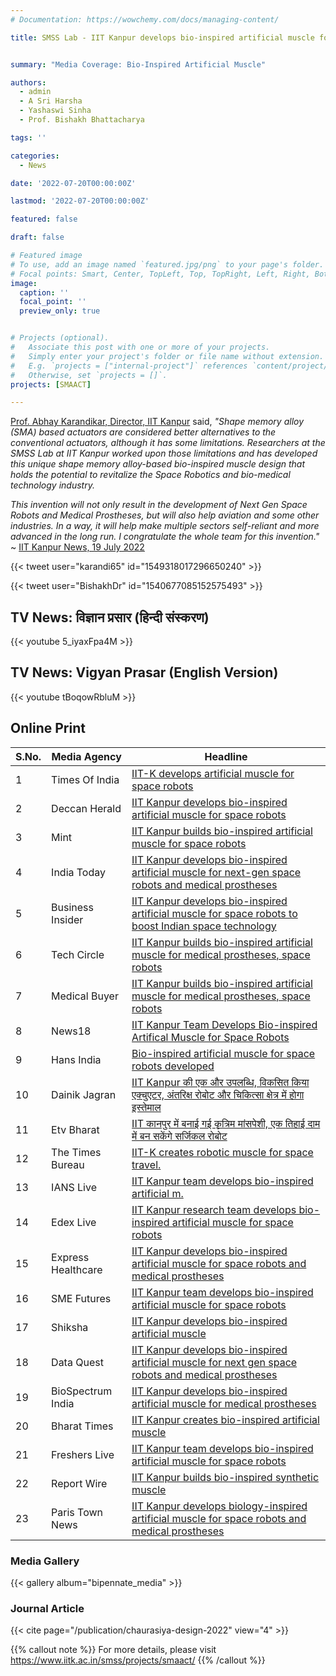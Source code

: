 ```yaml
---
# Documentation: https://wowchemy.com/docs/managing-content/

title: SMSS Lab - IIT Kanpur develops bio-inspired artificial muscle for next-gen space robots and medical prostheses


summary: "Media Coverage: Bio-Inspired Artificial Muscle"

authors: 
  - admin
  - A Sri Harsha
  - Yashaswi Sinha
  - Prof. Bishakh Bhattacharya

tags: ''

categories: 
  - News

date: '2022-07-20T00:00:00Z'

lastmod: '2022-07-20T00:00:00Z'

featured: false

draft: false

# Featured image
# To use, add an image named `featured.jpg/png` to your page's folder.
# Focal points: Smart, Center, TopLeft, Top, TopRight, Left, Right, BottomLeft, Bottom, BottomRight.
image:
  caption: ''
  focal_point: ''
  preview_only: true


# Projects (optional).
#   Associate this post with one or more of your projects.
#   Simply enter your project's folder or file name without extension.
#   E.g. `projects = ["internal-project"]` references `content/project/deep-learning/index.md`.
#   Otherwise, set `projects = []`.
projects: [SMAACT]

---
```


[Prof. Abhay Karandikar, Director, IIT Kanpur](https://www.linkedin.com/posts/karandi65_design-and-development-of-non-magnetic-hierarchical-activity-6955081783759507457-g33h?utm_source=linkedin_share&utm_medium=member_desktop_web) said, _"Shape memory alloy (SMA) based actuators are considered better alternatives to the conventional actuators, although it has some limitations. Researchers at the SMSS Lab at IIT Kanpur worked upon those limitations and has developed this unique shape memory alloy-based bio-inspired muscle design that holds the potential to revitalize the Space Robotics and bio-medical technology industry._

_This invention will not only result in the development of Next Gen Space Robots and Medical Prostheses, but will also help aviation and some other industries. In a way, it will help make multiple sectors self-reliant and more advanced in the long run. I congratulate the whole team for this invention."_ ~ [IIT Kanpur News, 19 July 2022](https://www.iitk.ac.in/new/bio-inspired-artificial-muscle-developed-at-smss-lab)

{{< tweet user="karandi65" id="1549318017296650240" >}}

{{< tweet user="BishakhDr" id="1540677085152575493" >}}

## TV News: विज्ञान प्रसार (हिन्दी संस्करण)
{{< youtube 5_iyaxFpa4M >}}

## TV News: Vigyan Prasar (English Version)
{{< youtube tBoqowRbluM >}}


## Online Print
| S.No. | Media Agency | Headline |
| -----| ------|-------------------|
|1|Times Of India|[IIT-K develops artificial muscle for space robots](https://timesofindia.indiatimes.com/city/kanpur/iit-k-develops-artificial-muscle-for-space-robots/articleshow/92991060.cms)|
|2|Deccan Herald|[IIT Kanpur develops bio-inspired artificial muscle for space robots](https://www.deccanherald.com/national/iit-kanpur-develops-bio-inspired-artificial-muscle-for-space-robots-1128079.html)|
|3|Mint|[IIT Kanpur builds bio-inspired artificial muscle for space robots ](https://www.livemint.com/technology/tech-news/iit-kanpur-builds-bio-inspired-artificial-muscle-11658218596304.html)|
|4|India Today|[IIT Kanpur develops bio-inspired artificial muscle for next-gen space robots and medical prostheses](https://www.indiatoday.in/education-today/news/story/iit-kanpur-develops-bio-inspired-artificial-muscle-for-next-gen-space-robots-and-medical-prostheses-1977443-2022-07-19)|
|5|Business Insider|[IIT Kanpur develops bio-inspired artificial muscle for space robots to boost Indian space technology](https://www.businessinsider.in/science/news/iit-kanpur-researchers-develop-bio-inspired-artificial-muscle-for-next-gen-space-robots/articleshow/92976648.cms)|
|6|Tech Circle|[IIT Kanpur builds bio-inspired artificial muscle for medical prostheses, space robots](https://www.techcircle.in/2022/07/19/iit-kanpur-builds-bio-inspired-artificial-muscle-for-medical-prostheses-space-robots)|
|7|Medical Buyer|[IIT Kanpur builds bio-inspired artificial muscle for medical prostheses, space robots](https://www.medicalbuyer.co.in/iit-k-builds-bio-inspired-artificial-muscle-for-medical-prostheses/)|
|8|News18|[IIT Kanpur Team Develops Bio-inspired Artifical Muscle for Space Robots](https://www.news18.com/news/buzz/iit-kanpur-team-develops-bio-inspired-artifical-muscle-for-space-robots-5588221.html)|
|9|Hans India|[Bio-inspired artificial muscle for space robots developed](https://www.thehansindia.com/hans/young-hans/bio-inspired-artificial-muscle-for-space-robots-developed-754209)|
|10|Dainik Jagran|[IIT Kanpur की एक और उपलब्धि, विकसित किया एक्चुएटर, अंतरिक्ष रोबोट और चिकित्सा क्षेत्र में होगा इस्तेमाल](https://www.jagran.com/uttar-pradesh/kanpur-city-iit-kanpur-scientists-developed-artificial-muscle-actuator-and-it-will-be-used-in-space-robot-and-medical-field-jagran-special-22907665.html)|
|11|Etv Bharat|[IIT कानपुर में बनाई गई कृत्रिम मांसपेशी, एक तिहाई दाम में बन सकेंगे सर्जिकल रोबोट](https://www.etvbharat.com/hindi/uttar-pradesh/state/kanpur/artificial-muscle-made-in-iit-kanpur/up20220720094405803803739)|
|12|The Times Bureau|[IIT-K creates robotic muscle for space travel.](https://thetimesbureau.com/iit-k-creates-robotic-muscle-for-space-travel-202207/)|
|13|IANS Live|[IIT Kanpur team develops bio-inspired artificial m. ](https://ianslive.in/news/iit_kanpur_team_develops_bio_inspired_artificial_muscle_for_space_robots-887994/SCIENCE-AND-TECHNOLOGY/36)|
|14|Edex Live|[IIT Kanpur research team develops bio-inspired artificial muscle for space robots](https://www.edexlive.com/news/2022/jul/19/iit-kanpur-researchteam-develops-bio-inspired-artificial-muscle-for-space-robots-30012.html)|
|15|Express Healthcare|[IIT Kanpur develops bio-inspired artificial muscle for space robots and medical prostheses](https://www.expresshealthcare.in/news/iit-kanpur-develops-bio-inspired-artificial-muscle-for-space-robots-and-medical-prostheses/435732/)|
|16|SME Futures|[IIT Kanpur team develops bio-inspired artificial muscle for space robots](https://smefutures.com/iit-kanpur-team-develops-bio-inspired-artificial-muscle-for-space-robots/)|
|17|Shiksha|[IIT Kanpur develops bio-inspired artificial muscle](https://www.shiksha.com/news/iit-kanpur-develops-bio-inspired-artificial-muscle-blogId-97305)|
|18|Data Quest|[IIT Kanpur develops bio-inspired artificial muscle for next gen space robots and medical prostheses](https://www.dqindia.com/iit-kanpur-develops-bio-inspired-artificial-muscle-for-next-gen-space-robots-and-medical-prostheses/)|
|19|BioSpectrum India|[IIT Kanpur develops bio-inspired artificial muscle for medical prostheses](https://www.biospectrumindia.com/news/58/21655/iit-kanpur-develops-bio-inspired-artificial-muscle-for-medical-prostheses.html)|
|20|Bharat Times|[IIT Kanpur creates bio-inspired artificial muscle](https://news.bharattimes.co.in/iit-kanpur-creates-bio-inspired-artificial-muscle/)|
|21|Freshers Live|[IIT Kanpur team develops bio-inspired artificial muscle for space robots](https://latestnews.fresherslive.com/articles/iit-kanpur-team-develops-bio-inspired-artificial-muscle-for-space-robots-983901)|
|22|Report Wire|[IIT Kanpur builds bio-inspired synthetic muscle](https://www.reportwire.in/iit-kanpur-builds-bio-inspired-artificial-muscle/)|
|23|Paris Town News|[IIT Kanpur develops biology-inspired artificial muscle for space robots and medical prostheses](https://paristownnews.com/iit-kanpur-develops-biology-inspired-artificial-muscle-for-space-robots-and-medical-prostheses/26993/)|



### Media Gallery
{{< gallery album="bipennate_media" >}}

### Journal Article

{{< cite page="/publication/chaurasiya-design-2022" view="4" >}}

{{% callout note %}}
For more details, please visit https://www.iitk.ac.in/smss/projects/smaact/
{{% /callout %}}
